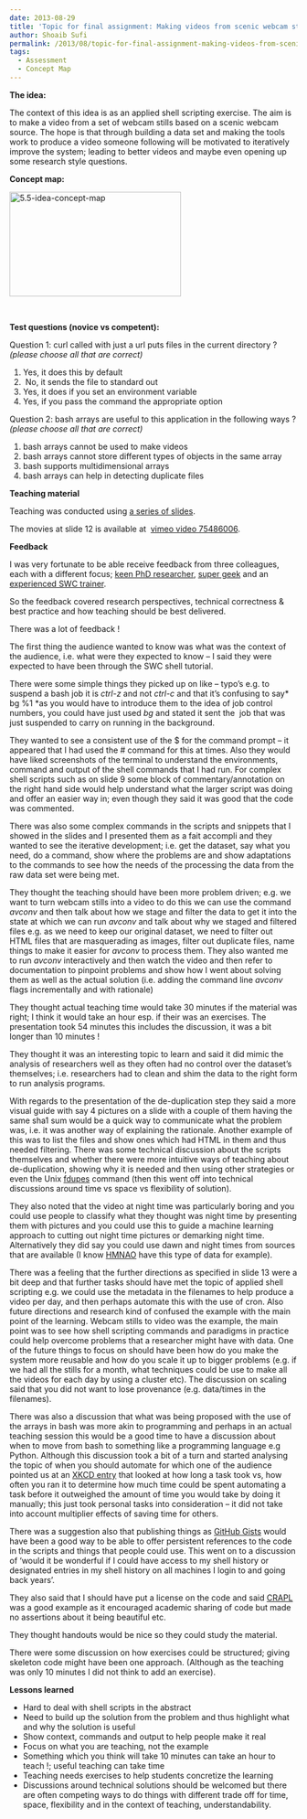 ```yaml
---
date: 2013-08-29
title: 'Topic for final assignment: Making videos from scenic webcam stills'
author: Shoaib Sufi
permalink: /2013/08/topic-for-final-assignment-making-videos-from-scenic-webcam-stills/
tags:
  - Assessment
  - Concept Map
---
```

**The idea:**

The context of this idea is as an applied shell scripting exercise. The aim is to make a video from a set of webcam stills based on a scenic webcam source. The hope is that through building a data set and making the tools work to produce a video someone following will be motivated to iteratively improve the system; leading to better videos and maybe even opening up some research style questions.

**Concept map:**

[<img class="alignnone size-medium wp-image-4174" alt="5.5-idea-concept-map" src="http://teaching.software-carpentry.org/wp-content/uploads/2013/08/5.5-idea-concept-map-300x183.jpeg" width="300" height="183" />][1]

&nbsp;

**Test questions (novice vs competent):**

Question 1: curl called with just a url puts files in the current directory ? *(please choose all that are correct)*

1. Yes, it does this by default  
2.  No, it sends the file to standard out  
3. Yes, it does if you set an environment variable  
4. Yes, if you pass the command the appropriate option

Question 2: bash arrays are useful to this application in the following ways ? *(please choose all that are correct)*

1. bash arrays cannot be used to make videos  
2. bash arrays cannot store different types of objects in the same array  
3. bash supports multidimensional arrays  
4. bash arrays can help in detecting duplicate files

**Teaching material**

Teaching was conducted using [a series of slides][2].

The movies at slide 12 is available at  [vimeo video 75486006][3].

**Feedback**

I was very fortunate to be able receive feedback from three colleagues, each with a different focus; [keen PhD researcher][4], [super geek][5] and an [experienced SWC trainer][6].

So the feedback covered research perspectives, technical correctness & best practice and how teaching should be best delivered.

There was a lot of feedback !

The first thing the audience wanted to know was what was the context of the audience, i.e. what were they expected to know &#8211; I said they were expected to have been through the SWC shell tutorial.

There were some simple things they picked up on like &#8211; typo&#8217;s e.g. to suspend a bash job it is *ctrl-z* and not *ctrl-c* and that it&#8217;s confusing to say* bg %1 *as you would have to introduce them to the idea of job control numbers, you could have just used *bg* and stated it sent the  job that was just suspended to carry on running in the background.

They wanted to see a consistent use of the $ for the command prompt &#8211; it appeared that I had used the # command for this at times. Also they would have liked screenshots of the terminal to understand the environments, command and output of the shell commands that I had run. For complex shell scripts such as on slide 9 some block of commentary/annotation on the right hand side would help understand what the larger script was doing and offer an easier way in; even though they said it was good that the code was commented.

There was also some complex commands in the scripts and snippets that I showed in the slides and I presented them as a fait accompli and they wanted to see the iterative development; i.e. get the dataset, say what you need, do a command, show where the problems are and show adaptations to the commands to see how the needs of the processing the data from the raw data set were being met.

They thought the teaching should have been more problem driven; e.g. we want to turn webcam stills into a video to do this we can use the command *avconv* and then talk about how we stage and filter the data to get it into the state at which we can run *avconv* and talk about why we staged and filtered files e.g. as we need to keep our original dataset, we need to filter out HTML files that are masquerading as images, filter out duplicate files, name things to make it easier for *avconv* to process them. They also wanted me to run *avconv* interactively and then watch the video and then refer to documentation to pinpoint problems and show how I went about solving them as well as the actual solution (i.e. adding the command line *avconv* flags incrementally and with rationale)

They thought actual teaching time would take 30 minutes if the material was right; I think it would take an hour esp. if their was an exercises. The presentation took 54 minutes this includes the discussion, it was a bit longer than 10 minutes !

They thought it was an interesting topic to learn and said it did mimic the analysis of researchers well as they often had no control over the dataset&#8217;s themselves; i.e. researchers had to clean and shim the data to the right form to run analysis programs.

With regards to the presentation of the de-duplication step they said a more visual guide with say 4 pictures on a slide with a couple of them having the same sha1 sum would be a quick way to communicate what the problem was, i.e. it was another way of explaining the rationale. Another example of this was to list the files and show ones which had HTML in them and thus needed filtering. There was some technical discussion about the scripts themselves and whether there were more intuitive ways of teaching about de-duplication, showing why it is needed and then using other strategies or even the Unix [fdupes][7] command (then this went off into technical discussions around time vs space vs flexibility of solution).

They also noted that the video at night time was particularly boring and you could use people to classify what they thought was night time by presenting them with pictures and you could use this to guide a machine learning approach to cutting out night time pictures or demarking night time. Alternatively they did say you could use dawn and night times from sources that are available (I know [HMNAO][8] have this type of data for example).

There was a feeling that the further directions as specified in slide 13 were a bit deep and that further tasks should have met the topic of applied shell scripting e.g. we could use the metadata in the filenames to help produce a video per day, and then perhaps automate this with the use of cron. Also future directions and research kind of confused the example with the main point of the learning. Webcam stills to video was the example, the main point was to see how shell scripting commands and paradigms in practice could help overcome problems that a researcher might have with data. One of the future things to focus on should have been how do you make the system more reusable and how do you scale it up to bigger problems (e.g. if we had all the stills for a month, what techniques could be use to make all the videos for each day by using a cluster etc). The discussion on scaling said that you did not want to lose provenance (e.g. data/times in the filenames).

There was also a discussion that what was being proposed with the use of the arrays in bash was more akin to programming and perhaps in an actual teaching session this would be a good time to have a discussion about when to move from bash to something like a programming language e.g Python. Although this discussion took a bit of a turn and started analysing the topic of when you should automate for which one of the audience pointed us at an [XKCD entry][9] that looked at how long a task took vs, how often you ran it to determine how much time could be spent automating a task before it outweighed the amount of time you would take by doing it manually; this just took personal tasks into consideration &#8211; it did not take into account multiplier effects of saving time for others.

There was a suggestion also that publishing things as [GitHub Gists][10] would have been a good way to be able to offer persistent references to the code in the scripts and things that people could use. This went on to a discussion of &#8216;would it be wonderful if I could have access to my shell history or designated entries in my shell history on all machines I login to and going back years&#8217;.

They also said that I should have put a license on the code and said [CRAPL][11] was a good example as it encouraged academic sharing of code but made no assertions about it being beautiful etc.

They thought handouts would be nice so they could study the material.

There were some discussion on how exercises could be structured; giving skeleton code might have been one approach. (Although as the teaching was only 10 minutes I did not think to add an exercise).

**Lessons learned**

*   Hard to deal with shell scripts in the abstract
*   Need to build up the solution from the problem and thus highlight what and why the solution is useful
*   Show context, commands and output to help people make it real
*   Focus on what you are teaching, not the example
*   Something which you think will take 10 minutes can take an hour to teach !; useful teaching can take time
*   Teaching needs exercises to help students concretize the learning
*   Discussions around technical solutions should be welcomed but there are often competing ways to do things with different trade off for time, space, flexibility and in the context of teaching, understandability.

&nbsp;

 [1]: http://teaching.software-carpentry.org/wp-content/uploads/2013/08/5.5-idea-concept-map.jpeg
 [2]: http://www.slideshare.net/shoaibsufi/55-teachingmaterial "Applied shell scripting"
 [3]: https://vimeo.com/75486006 "Snowdon video"
 [4]: http://sierra-nevada.cs.man.ac.uk/
 [5]: https://twitter.com/soilandreyes
 [6]: http://software-carpentry.org/team.html#pawlik.a
 [7]: http://en.wikipedia.org/wiki/Fdupes
 [8]: http://www.ukho.gov.uk/HMNAO/Pages/Home.aspx
 [9]: http://xkcd.com/1205/
 [10]: https://gist.github.com/
 [11]: http://matt.might.net/articles/crapl/
